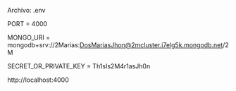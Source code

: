 Archivo: .env

PORT = 4000

MONGO_URI = mongodb+srv://2Marias:DosMariasJhon@2mcluster.i7elg5k.mongodb.net/2M

SECRET_OR_PRIVATE_KEY = Th1sIs2M4r1asJh0n

http://localhost:4000